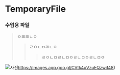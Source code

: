 # TemporaryFile

### 수업용 파일

>ㅇㄻㄻㄴㅇ
>>ㄹㅇㄴㅁㄻㄴㅇ
>>>ㄹㅇㄴㅁㄹㄴㅁㅇㄹㄴㅁㅇㄹㄴㅁㅇ

![사진]()https://images.app.goo.gl/CVtk4xVzuEQzwif48)
